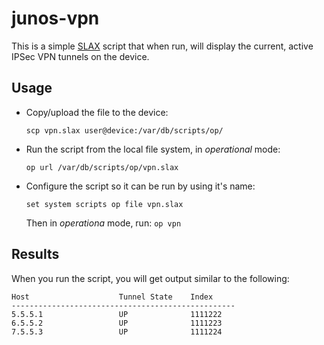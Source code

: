 # junos-vpn #

This is a simple [SLAX][1] script that when run, will display the current, active IPSec VPN tunnels on the device.

## Usage ##

* Copy/upload the file to the device:

    `scp vpn.slax user@device:/var/db/scripts/op/`

* Run the script from the local file system, in *_operational_* mode:

    `op url /var/db/scripts/op/vpn.slax`

* Configure the script so it can be run by using it's name:

    `set system scripts op file vpn.slax`

    Then in *_operationa_* mode, run:
    `op vpn`

## Results ##

When you run the script, you will get output similar to the following:

    Host                    Tunnel State    Index
    --------------------------------------------------
    5.5.5.1                 UP              1111222
    6.5.5.2                 UP              1111223
    7.5.5.3                 UP              1111224


[1]: http://code.google.com/p/libslax   "SLAX"
